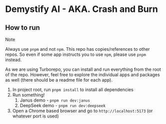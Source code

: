 # Demystify AI - AKA. Crash and Burn

## How to run

> [!NOTE]
> Always use `pnpm` and not `npm`. This repo has copies/references to other repos. So even if some app instructs you to use `npm`, please use `pnpm` instead.

As we are using Turborepo, you can install and run everything from the root of the repo. However, feel free to explore the individual apps and packages as well (there should be a readme file for each app). 

1. In project root, run `pnpm install` to install all dependencies
2. Run something!
   1. Janus demo - `pnpm run dev:janus`
   2. DeepSeek demo - `pnpm run dev:deepseek`
3. Open a Chrome based browser and go to `http://localhost:5173` (or whatever port is used)

